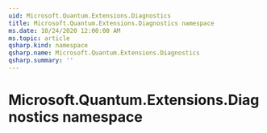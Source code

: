 ```yaml
---
uid: Microsoft.Quantum.Extensions.Diagnostics
title: Microsoft.Quantum.Extensions.Diagnostics namespace
ms.date: 10/24/2020 12:00:00 AM
ms.topic: article
qsharp.kind: namespace
qsharp.name: Microsoft.Quantum.Extensions.Diagnostics
qsharp.summary: ''
---
```


# Microsoft.Quantum.Extensions.Diagnostics namespace



